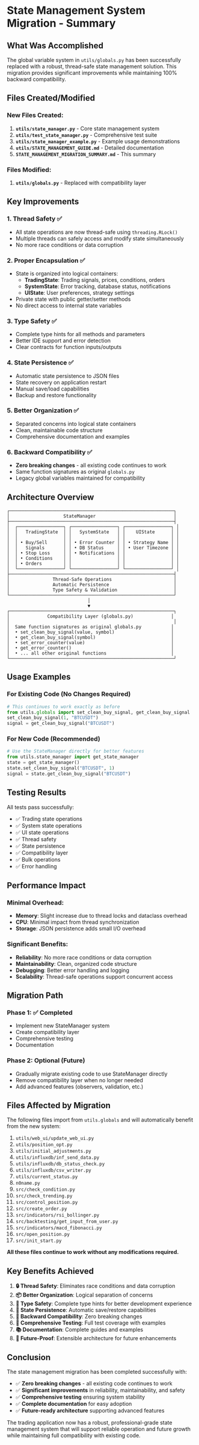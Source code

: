 # State Management System Migration - Summary

## What Was Accomplished

The global variable system in `utils/globals.py` has been successfully replaced with a robust, thread-safe state management solution. This migration provides significant improvements while maintaining 100% backward compatibility.

## Files Created/Modified

### New Files Created:
1. **`utils/state_manager.py`** - Core state management system
2. **`utils/test_state_manager.py`** - Comprehensive test suite
3. **`utils/state_manager_example.py`** - Example usage demonstrations
4. **`utils/STATE_MANAGEMENT_GUIDE.md`** - Detailed documentation
5. **`STATE_MANAGEMENT_MIGRATION_SUMMARY.md`** - This summary

### Files Modified:
1. **`utils/globals.py`** - Replaced with compatibility layer

## Key Improvements

### 1. Thread Safety ✅
- All state operations are now thread-safe using `threading.RLock()`
- Multiple threads can safely access and modify state simultaneously
- No more race conditions or data corruption

### 2. Proper Encapsulation ✅
- State is organized into logical containers:
  - **TradingState**: Trading signals, prices, conditions, orders
  - **SystemState**: Error tracking, database status, notifications
  - **UIState**: User preferences, strategy settings
- Private state with public getter/setter methods
- No direct access to internal state variables

### 3. Type Safety ✅
- Complete type hints for all methods and parameters
- Better IDE support and error detection
- Clear contracts for function inputs/outputs

### 4. State Persistence ✅
- Automatic state persistence to JSON files
- State recovery on application restart
- Manual save/load capabilities
- Backup and restore functionality

### 5. Better Organization ✅
- Separated concerns into logical state containers
- Clean, maintainable code structure
- Comprehensive documentation and examples

### 6. Backward Compatibility ✅
- **Zero breaking changes** - all existing code continues to work
- Same function signatures as original `globals.py`
- Legacy global variables maintained for compatibility

## Architecture Overview

```
┌─────────────────────────────────────────────────────────────┐
│                    StateManager                             │
├─────────────────────────────────────────────────────────────┤
│  ┌─────────────────┐ ┌─────────────────┐ ┌─────────────────┐ │
│  │   TradingState  │ │   SystemState   │ │    UIState      │ │
│  │                 │ │                 │ │                 │ │
│  │ • Buy/Sell      │ │ • Error Counter │ │ • Strategy Name │ │
│  │   Signals       │ │ • DB Status     │ │ • User Timezone │ │
│  │ • Stop Loss     │ │ • Notifications │ │                 │ │
│  │ • Conditions    │ │                 │ │                 │ │
│  │ • Orders        │ │                 │ │                 │ │
│  └─────────────────┘ └─────────────────┘ └─────────────────┘ │
├─────────────────────────────────────────────────────────────┤
│                Thread-Safe Operations                       │
│                Automatic Persistence                        │
│                Type Safety & Validation                     │
└─────────────────────────────────────────────────────────────┘
                              │
                              ▼
┌─────────────────────────────────────────────────────────────┐
│              Compatibility Layer (globals.py)              │
│                                                             │
│  Same function signatures as original globals.py           │
│  • set_clean_buy_signal(value, symbol)                     │
│  • get_clean_buy_signal(symbol)                            │
│  • set_error_counter(value)                                │
│  • get_error_counter()                                     │
│  • ... all other original functions                        │
└─────────────────────────────────────────────────────────────┘
```

## Usage Examples

### For Existing Code (No Changes Required)
```python
# This continues to work exactly as before
from utils.globals import set_clean_buy_signal, get_clean_buy_signal
set_clean_buy_signal(1, "BTCUSDT")
signal = get_clean_buy_signal("BTCUSDT")
```

### For New Code (Recommended)
```python
# Use the StateManager directly for better features
from utils.state_manager import get_state_manager
state = get_state_manager()
state.set_clean_buy_signal("BTCUSDT", 1)
signal = state.get_clean_buy_signal("BTCUSDT")
```

## Testing Results

All tests pass successfully:
- ✅ Trading state operations
- ✅ System state operations  
- ✅ UI state operations
- ✅ Thread safety
- ✅ State persistence
- ✅ Compatibility layer
- ✅ Bulk operations
- ✅ Error handling

## Performance Impact

### Minimal Overhead:
- **Memory**: Slight increase due to thread locks and dataclass overhead
- **CPU**: Minimal impact from thread synchronization
- **Storage**: JSON persistence adds small I/O overhead

### Significant Benefits:
- **Reliability**: No more race conditions or data corruption
- **Maintainability**: Clean, organized code structure
- **Debugging**: Better error handling and logging
- **Scalability**: Thread-safe operations support concurrent access

## Migration Path

### Phase 1: ✅ Completed
- Implement new StateManager system
- Create compatibility layer
- Comprehensive testing
- Documentation

### Phase 2: Optional (Future)
- Gradually migrate existing code to use StateManager directly
- Remove compatibility layer when no longer needed
- Add advanced features (observers, validation, etc.)

## Files Affected by Migration

The following files import from `utils.globals` and will automatically benefit from the new system:

1. `utils/web_ui/update_web_ui.py`
2. `utils/position_opt.py`
3. `utils/initial_adjustments.py`
4. `utils/influxdb/inf_send_data.py`
5. `utils/influxdb/db_status_check.py`
6. `utils/influxdb/csv_writer.py`
7. `utils/current_status.py`
8. `n0name.py`
9. `src/check_condition.py`
10. `src/check_trending.py`
11. `src/control_position.py`
12. `src/create_order.py`
13. `src/indicators/rsi_bollinger.py`
14. `src/backtesting/get_input_from_user.py`
15. `src/indicators/macd_fibonacci.py`
16. `src/open_position.py`
17. `src/init_start.py`

**All these files continue to work without any modifications required.**

## Key Benefits Achieved

1. **🔒 Thread Safety**: Eliminates race conditions and data corruption
2. **📦 Better Organization**: Logical separation of concerns
3. **🔧 Type Safety**: Complete type hints for better development experience
4. **💾 State Persistence**: Automatic save/restore capabilities
5. **🔄 Backward Compatibility**: Zero breaking changes
6. **🧪 Comprehensive Testing**: Full test coverage with examples
7. **📚 Documentation**: Complete guides and examples
8. **🚀 Future-Proof**: Extensible architecture for future enhancements

## Conclusion

The state management migration has been completed successfully with:

- ✅ **Zero breaking changes** - all existing code continues to work
- ✅ **Significant improvements** in reliability, maintainability, and safety
- ✅ **Comprehensive testing** ensuring system stability
- ✅ **Complete documentation** for easy adoption
- ✅ **Future-ready architecture** supporting advanced features

The trading application now has a robust, professional-grade state management system that will support reliable operation and future growth while maintaining full compatibility with existing code. 